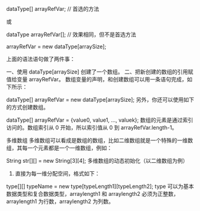 dataType[] arrayRefVar;   // 首选的方法
 
或
 
dataType arrayRefVar[];  // 效果相同，但不是首选方法


arrayRefVar = new dataType[arraySize];

上面的语法语句做了两件事：

一、使用 dataType[arraySize] 创建了一个数组。
二、把新创建的数组的引用赋值给变量 arrayRefVar。
数组变量的声明，和创建数组可以用一条语句完成，如下所示：

dataType[] arrayRefVar = new dataType[arraySize];
另外，你还可以使用如下的方式创建数组。

dataType[] arrayRefVar = {value0, value1, ..., valuek};
数组的元素是通过索引访问的。数组索引从 0 开始，所以索引值从 0 到 arrayRefVar.length-1。

多维数组
多维数组可以看成是数组的数组，比如二维数组就是一个特殊的一维数组，其每一个元素都是一个一维数组，例如：

String str[][] = new String[3][4];
多维数组的动态初始化（以二维数组为例）
1. 直接为每一维分配空间，格式如下：

type[][] typeName = new type[typeLength1][typeLength2];
type 可以为基本数据类型和复合数据类型，arraylength1 和 arraylength2 必须为正整数，arraylength1 为行数，arraylength2 为列数。